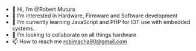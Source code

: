 - 👋 Hi, I’m @Robert Mutura
- 👀 I’m interested in Hardware, Firmware and Software development
- 🌱 I’m currently learning JavaScript and PHP for IOT use with embedded systems.
- 💞️ I’m looking to collaborate on all things hardware
- 📫 How to reach me robimacha90@gmail.com

<!---
R-Mutura/R-Mutura is a ✨ special ✨ repository because its `README.md` (this file) appears on your GitHub profile.
You can click the Preview link to take a look at your changes.
--->
